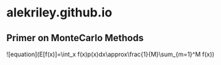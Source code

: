 # alekriley.github.io

## Primer on MonteCarlo Methods
![equation](E[f(x)]=\int_x f(x)p(x)dx\approx\frac{1}{M}\sum_{m=1}^M f(x))

